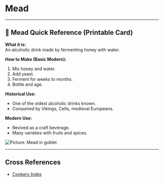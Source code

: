 # Mead

---

## 📜 Mead Quick Reference (Printable Card)

**What it is:**  
An alcoholic drink made by fermenting honey with water.  

**How to Make (Basic Modern):**  
1. Mix honey and water.  
2. Add yeast.  
3. Ferment for weeks to months.  
4. Bottle and age.  

**Historical Use:**  
- One of the oldest alcoholic drinks known.  
- Consumed by Vikings, Celts, medieval Europeans.  

**Modern Use:**  
- Revived as a craft beverage.  
- Many varieties with fruits and spices.  

![Picture: Mead in goblet](images/placeholder-mead.jpg)

---

## Cross References  
- [Cookery Index](../../cookery.md)  
